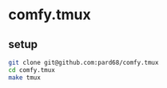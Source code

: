 # comfy.tmux

## setup

```bash
git clone git@github.com:pard68/comfy.tmux
cd comfy.tmux
make tmux
```
